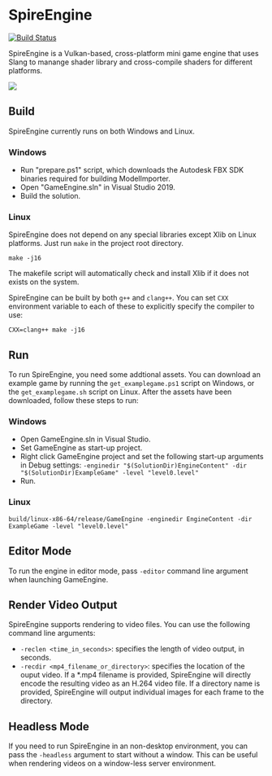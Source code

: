 # SpireEngine

[![Build Status](https://travis-ci.com/spire-engine/engine.svg?branch=master)](https://travis-ci.com/spire-engine/engine)

SpireEngine is a Vulkan-based, cross-platform mini game engine that uses Slang to manange shader library and cross-compile shaders for different platforms.

![](https://github.com/csyonghe/SpireMiniEngineExtBinaries/blob/master/screenshot1.png)

## Build
SpireEngine currently runs on both Windows and Linux.
### Windows
- Run "prepare.ps1" script, which downloads the Autodesk FBX SDK binaries required for building ModelImporter.
- Open "GameEngine.sln" in Visual Studio 2019.
- Build the solution. 
### Linux
SpireEngine does not depend on any special libraries except Xlib on Linux platforms. Just run `make` in the project root directory.
```
make -j16
```
The makefile script will automatically check and install Xlib if it does not exists on the system.

SpireEngine can be built by both `g++` and `clang++`. You can set `CXX` environment variable to each of these to explicitly specify the compiler to use:
```
CXX=clang++ make -j16
```

## Run
To run SpireEngine, you need some addtional assets. You can download an example game by running the `get_examplegame.ps1` script on Windows, or the `get_examplegame.sh` script on Linux. After the assets have been downloaded, follow these steps to run:

### Windows
- Open GameEngine.sln in Visual Studio.
- Set GameEngine as start-up project.
- Right click GameEngine project and set the following start-up arguments in Debug settings:
`
-enginedir "$(SolutionDir)EngineContent" -dir "$(SolutionDir)ExampleGame" -level "level0.level"
`
- Run.

### Linux
```
build/linux-x86-64/release/GameEngine -enginedir EngineContent -dir ExampleGame -level "level0.level"
```

## Editor Mode
To run the engine in editor mode, pass `-editor` command line argument when launching GameEngine.

## Render Video Output
SpireEngine supports rendering to video files. You can use the following command line arguments:
- `-reclen <time_in_seconds>`: specifies the length of video output, in seconds.
- `-recdir <mp4_filename_or_directory>`: specifies the location of the ouput video. If a *.mp4 filename is provided, SpireEngine will directly encode the resulting video as an H.264 video file. If a directory name is provided, SpireEngine will output individual images for each frame to the directory.

## Headless Mode
If you need to run SpireEngine in an non-desktop environment, you can pass the `-headless` argument to start without a window. This can be useful when rendering videos on a window-less server environment.
